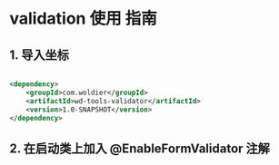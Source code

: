 # validation 使用 指南

## 1. 导入坐标

```xml

<dependency>
    <groupId>com.woldier</groupId>
    <artifactId>wd-tools-validator</artifactId>
    <version>1.0-SNAPSHOT</version>
</dependency>
```

## 2. 在启动类上加入 @EnableFormValidator 注解